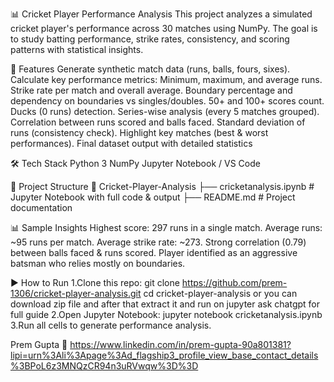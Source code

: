 📊 Cricket Player Performance Analysis
This project analyzes a simulated cricket player's performance across 30 matches using NumPy.
The goal is to study batting performance, strike rates, consistency, and scoring patterns with statistical insights.

🚀 Features
Generate synthetic match data (runs, balls, fours, sixes).
Calculate key performance metrics:
Minimum, maximum, and average runs.
Strike rate per match and overall average.
Boundary percentage and dependency on boundaries vs singles/doubles.
50+ and 100+ scores count.
Ducks (0 runs) detection.
Series-wise analysis (every 5 matches grouped).
Correlation between runs scored and balls faced.
Standard deviation of runs (consistency check).
Highlight key matches (best & worst performances).
Final dataset output with detailed statistics

🛠️ Tech Stack
Python 3
NumPy
Jupyter Notebook / VS Code

📂 Project Structure
📁 Cricket-Player-Analysis
 ├── cricketanalysis.ipynb   # Jupyter Notebook with full code & output
 ├── README.md               # Project documentation

 📊 Sample Insights
Highest score: 297 runs in a single match.
Average runs: ~95 runs per match.
Average strike rate: ~273.
Strong correlation (0.79) between balls faced & runs scored.
Player identified as an aggressive batsman who relies mostly on boundaries.

▶️ How to Run
1.Clone this repo:
git clone https://github.com/prem-1306/cricket-player-analysis.git
cd cricket-player-analysis or
you can download zip file and after that extract it and run on jupyter ask chatgpt for full guide
2.Open Jupyter Notebook:
jupyter notebook cricketanalysis.ipynb
3.Run all cells to generate performance analysis.

Prem Gupta
📧 https://www.linkedin.com/in/prem-gupta-90a801381?lipi=urn%3Ali%3Apage%3Ad_flagship3_profile_view_base_contact_details%3BPoL6z3MNQzCR94n3uRVwqw%3D%3D
